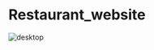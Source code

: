 # Restaurant_website

![desktop](https://github.com/Kartikshahi/Restaurant_website/assets/145934248/61e1ec17-80c0-41db-874f-9900af68cd28)
